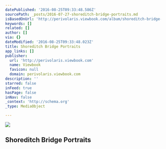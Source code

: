 ```yaml
---
datePublished: '2016-08-25T09:33:48.586Z'
sourcePath: _posts/2016-07-27-shoreditch-bridge-portraits.md
isBasedOnUrl: 'http://perivolaris.viewbook.com/album/shoreditch-bridge-portraits#1'
keywords: []
related: []
author: []
via: {}
dateModified: '2016-08-25T09:33:48.023Z'
title: Shoreditch Bridge Portraits
app_links: []
publisher:
  url: 'http://perivolaris.viewbook.com'
  name: Viewbook
  favicon: null
  domain: perivolaris.viewbook.com
description: ''
starred: false
inFeed: true
hasPage: false
inNav: false
_context: 'http://schema.org'
_type: MediaObject

---
```

<article style=""><img src="https://imgflo.herokuapp.com/graph/vahj1ThiexotieMo/75b54a42d80ebb8b2940599c57d7579e/croprotate.jpg?cropheight=717&amp;cropwidth=1280&amp;degrees=0&amp;input=https%3A%2F%2Fimageproxy.viewbook.com%2F6b213ac65ab0b4f9b3851f79a8dc329e_hd.jpg%3Ffit%3Dmax%26h%3D1280%26w%3D1280&amp;x=0&amp;y=0" /><h1>Shoreditch Bridge Portraits</h1></article>